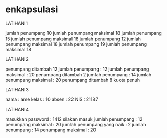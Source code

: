 # enkapsulasi
LATIHAN 1 

jumlah penumpang 10
jumlah penumpang maksimal 18
jumlah penumpang 15
jumlah penumpang maksimal 18
jumlah penumpang 12
jumlah penumpang maksimal 18
jumlah penumpang 19
jumlah penumpang maksimal 18

LATIHAN 2

penumpang ditambah 12
jumlah penumpang : 12
jumlah penumpang maksimal : 20
penumpang ditambah 2
jumlah penumpang : 14
jumlah penumpang maksimal : 20
penumpang ditambah 8
kuota penuh

LATIHAN 3

nama : ame
kelas : 10
absen : 22
NIS : 21187

LATIHAN 4

masukkan password : 1412
silakan masuk
jumlah penumpang : 12
penumpang maksimal : 20
jumlah penumpang yang naik : 2
jumlah penumpang : 14
penumpang maksimal : 20
